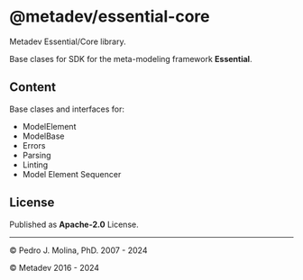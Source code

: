 # @metadev/essential-core

Metadev Essential/Core library.

Base clases for SDK for the meta-modeling framework **Essential**.

## Content

Base clases and interfaces for:

- ModelElement
- ModelBase
- Errors
- Parsing
- Linting
- Model Element Sequencer

## License

Published as **Apache-2.0** License.

----
&copy; Pedro J. Molina, PhD. 2007 - 2024

&copy; Metadev 2016 - 2024
